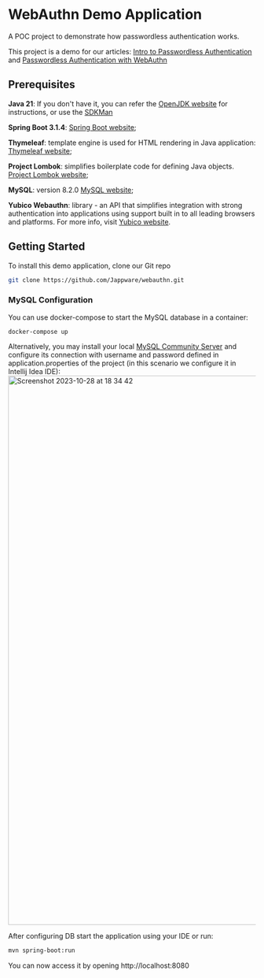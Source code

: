 # WebAuthn Demo Application

A POC project to demonstrate how passwordless authentication works.

This project is a demo for our articles: [Intro to Passwordless Authentication](https://www.jappware.com/insights/intro-to-passwordless-authentication/)
and [Passwordless Authentication with WebAuthn](https://medium.com/@jappware/passwordless-authentication-with-webauthn-4bfe7c34ee95)

## Prerequisites

**Java 21**: If you don't have it, you can refer the [OpenJDK website](https://openjdk.java.net/install/) for instructions, or use the [SDKMan](https://sdkman.io/)

**Spring Boot 3.1.4**: [Spring Boot website](https://spring.io/projects/spring-boot);

**Thymeleaf**: template engine is used for HTML rendering in Java application: [Thymeleaf website](https://www.thymeleaf.org/);

**Project Lombok**: simplifies boilerplate code for defining Java objects. [Project Lombok website](https://projectlombok.org/);

**MySQL**: version 8.2.0 [MySQL website](https://www.mysql.com/);

**Yubico Webauthn**: library - an API that simplifies integration with strong authentication into applications using support built in to all leading browsers and platforms.
For more info, visit [Yubico website](https://www.yubico.com/authentication-standards/webauthn/).

## Getting Started

To install this demo application, clone our Git repo

```bash
git clone https://github.com/Jappware/webauthn.git
```

### MySQL Configuration

You can use docker-compose to start the MySQL database in a container:
```shell
docker-compose up
```

Alternatively, you may install your local [MySQL Community Server](https://dev.mysql.com/downloads/mysql/) and configure its connection with username and password defined in application.properties of the project (in this scenario we configure it in Intellij Idea IDE):
<img width="1116" alt="Screenshot 2023-10-28 at 18 34 42" src="https://github.com/Jappware/webauthn/assets/71008388/994864a0-e0c2-458c-89e7-5a0b17f30b5d">

After configuring DB start the application using your IDE or run:

```bash
mvn spring-boot:run
```

You can now access it by opening http://localhost:8080
